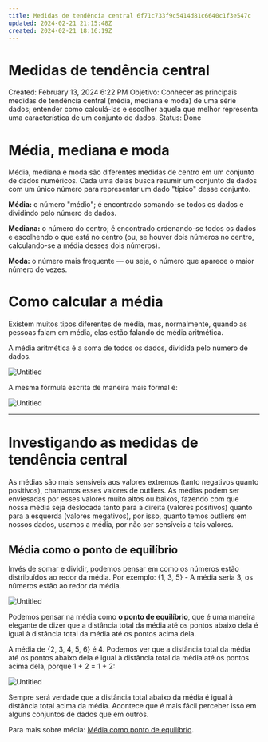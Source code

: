 ```yaml
---
title: Medidas de tendência central 6f71c733f9c5414d81c6640c1f3e547c
updated: 2024-02-21 21:15:48Z
created: 2024-02-21 18:16:19Z
---
```


# Medidas de tendência central

Created: February 13, 2024 6:22 PM
Objetivo: Conhecer as principais medidas de tendência central (média, mediana e moda) de uma série dados; entender como calculá-las e escolher aquela que melhor representa uma característica de um conjunto de dados.
Status: Done

# **Média, mediana e moda**

Média, mediana e moda são diferentes medidas de centro em um conjunto de dados numéricos. Cada uma delas busca resumir um conjunto de dados com um único número para representar um dado "típico" desse conjunto.

**Média:** o número "médio"; é encontrado somando-se todos os dados e dividindo pelo número de dados.

**Mediana:** o número do centro; é encontrado ordenando-se todos os dados e escolhendo o que está no centro (ou, se houver dois números no centro, calculando-se a média desses dois números).

**Moda:** o número mais frequente — ou seja, o número que aparece o maior número de vezes.

# **Como calcular a média**

Existem muitos tipos diferentes de média, mas, normalmente, quando as pessoas falam em média, elas estão falando de média aritmética.

A média aritmética é a soma de todos os dados, dividida pelo número de dados.

![Untitled](../../../_resources/Untitled-4.png)

A mesma fórmula escrita de maneira mais formal é:

![Untitled](../../../_resources/Untitled%201-4.png)

---

# **Investigando as medidas de tendência central**

As médias são mais sensíveis aos valores extremos (tanto negativos quanto positivos), chamamos esses valores de outliers. As médias podem ser enviesadas por esses valores muito altos ou baixos, fazendo com que nossa média seja deslocada tanto para a direita (valores positivos) quanto para a esquerda (valores megativos), por isso, quanto temos outliers em nossos dados, usamos a média, por não ser sensíveis a tais valores.

## **Média como o ponto de equilíbrio**

Invés de somar e dividir, podemos pensar em como os números estão distribuídos ao redor da média. Por exemplo: {1, 3, 5} - A média seria 3, os números estão ao redor da média.

![Untitled](../../../_resources/Untitled%202-2.png)

Podemos pensar na média como **o ponto de equilíbrio**, que é uma maneira elegante de dizer que a distância total da média até os pontos abaixo dela é igual à distância total da média até os pontos acima dela.

A média de {2, 3, 4, 5, 6} é 4. Podemos ver que a distância total da média até os pontos abaixo dela é igual à distância total da média até os pontos acima dela, porque 1 + 2 = 1 + 2:

![Untitled](../../../_resources/Untitled%203-2.png)

Sempre será verdade que a distância total abaixo da média é igual à distância total acima da média. Acontece que é mais fácil perceber isso em alguns conjuntos de dados que em outros.

Para mais sobre média: [Média como ponto de equilíbrio](https://pt.khanacademy.org/math/em-mat-estatistica/x5d13d3b4b5b8c419:medidas-de-tendencia-central/x5d13d3b4b5b8c419:investigando-as-medidas-de-tendencia-central/a/mean-as-the-balancing-point).